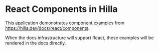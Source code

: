 # React Components in Hilla

This application demonstrates component examples from https://hilla.dev/docs/react/components.

When the docs infrastructure will support React, these examples will be rendered in the docs directly.
